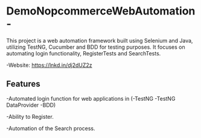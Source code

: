 # DemoNopcommerceWebAutomation-


This project is a web automation framework built using Selenium and Java, utilizing TestNG, Cucumber and BDD for testing purposes. It focuses on automating login functionality, RegisterTests and SearchTests.


-Website: https://lnkd.in/dj2dUZ2z

## Features
-Automated login function for web applications in (-TestNG
  -TestNG DataProvider
  -BDD)



-Ability to Register.

-Automation of the Search process.
